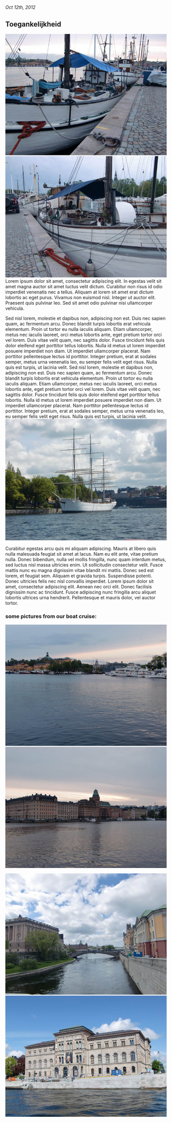 ###### Oct 12th, 2012

Toegankelijkheid
------------------------

![](img/boat1.jpg "Dog living on a houseboat at the harbour")
![](img/boat2.jpg "Another houseboat")
Lorem ipsum dolor sit amet, consectetur adipiscing elit. In egestas velit sit amet magna auctor sit amet luctus velit dictum. Curabitur non risus id odio imperdiet venenatis nec a tellus. Aliquam at lorem sit amet erat dictum lobortis ac eget purus. Vivamus non euismod nisl. Integer ut auctor elit. Praesent quis pulvinar leo. Sed sit amet odio pulvinar nisi ullamcorper vehicula.

 Sed nisl lorem, molestie et dapibus non, adipiscing non est. Duis nec sapien quam, ac fermentum arcu. Donec blandit turpis lobortis erat vehicula elementum. Proin ut tortor eu nulla iaculis aliquam. Etiam ullamcorper, metus nec iaculis laoreet, orci metus lobortis ante, eget pretium tortor orci vel lorem. Duis vitae velit quam, nec sagittis dolor. Fusce tincidunt felis quis dolor eleifend eget porttitor tellus lobortis. Nulla id metus ut lorem imperdiet posuere imperdiet non diam. Ut imperdiet ullamcorper placerat. Nam porttitor pellentesque lectus id porttitor. Integer pretium, erat at sodales semper, metus urna venenatis leo, eu semper felis velit eget risus. Nulla quis est turpis, ut lacinia velit.
 Sed nisl lorem, molestie et dapibus non, adipiscing non est. Duis nec sapien quam, ac fermentum arcu. Donec blandit turpis lobortis erat vehicula elementum. Proin ut tortor eu nulla iaculis aliquam. Etiam ullamcorper, metus nec iaculis laoreet, orci metus lobortis ante, eget pretium tortor orci vel lorem. Duis vitae velit quam, nec sagittis dolor. Fusce tincidunt felis quis dolor eleifend eget porttitor tellus lobortis. Nulla id metus ut lorem imperdiet posuere imperdiet non diam. Ut imperdiet ullamcorper placerat. Nam porttitor pellentesque lectus id porttitor. Integer pretium, erat at sodales semper, metus urna venenatis leo, eu semper felis velit eget risus. Nulla quis est turpis, ut lacinia velit.
![](img/boat3.jpg "Huge sailing yacht")

 Curabitur egestas arcu quis mi aliquam adipiscing. Mauris at libero quis nulla malesuada feugiat sit amet at lacus. Nam eu elit ante, vitae pretium nulla. Donec bibendum, nulla vel mollis fringilla, nunc quam interdum metus, sed luctus nisl massa ultricies enim. Ut sollicitudin consectetur velit. Fusce mattis nunc eu magna dignissim vitae blandit mi mattis. Donec sed est lorem, et feugiat sem. Aliquam et gravida turpis. Suspendisse potenti. Donec ultricies felis nec nisl convallis imperdiet. Lorem ipsum dolor sit amet, consectetur adipiscing elit. Aenean nec orci elit. Donec facilisis dignissim nunc ac tincidunt. Fusce adipiscing nunc fringilla arcu aliquet lobortis ultrices urna hendrerit. Pellentesque et mauris dolor, vel auctor tortor.

### some pictures from our boat cruise:

![](img/riverside1.jpg)
![](img/riverside2.jpg)

![](img/riverside3.jpg)
![](img/riverside4.jpg)
